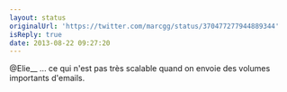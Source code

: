 ```yaml
---
layout: status
originalUrl: 'https://twitter.com/marcgg/status/370477277944889344'
isReply: true
date: 2013-08-22 09:27:20
---
```


@Elie__ ... ce qui n'est pas très scalable quand on envoie des volumes importants d'emails.
